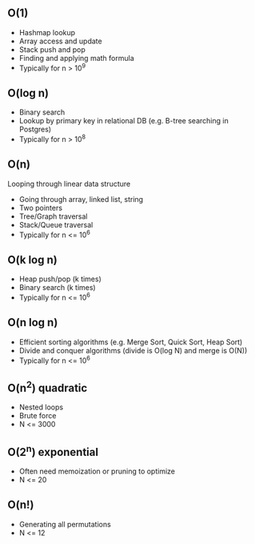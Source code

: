 ## O(1)
- Hashmap lookup
- Array access and update
- Stack push and pop
- Finding and applying math formula
- Typically for n > 10<sup>9</sup>

## O(log n)
- Binary search
- Lookup by primary key in relational DB (e.g. B-tree searching in Postgres)
- Typically for n > 10<sup>8</sup>

## O(n)
Looping through linear data structure
- Going through array, linked list, string
- Two pointers
- Tree/Graph traversal
- Stack/Queue traversal
- Typically for n <= 10<sup>6</sup>

## O(k log n)
- Heap push/pop (k times)
- Binary search (k times)
- Typically for n <= 10<sup>6</sup>

## O(n log n)
- Efficient sorting algorithms (e.g. Merge Sort, Quick Sort, Heap Sort)
- Divide and conquer algorithms (divide is O(log N) and merge is O(N))
- Typically for n <= 10<sup>6</sup>

## O(n<sup>2</sup>) quadratic
- Nested loops
- Brute force
- N <= 3000

## O(2<sup>n</sup>) exponential
- Often need memoization or pruning to optimize
- N <= 20

## O(n!)
- Generating all permutations
- N <= 12